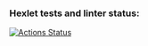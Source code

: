 ### Hexlet tests and linter status:
[![Actions Status](https://github.com/alulsh1/php-project-48/workflows/hexlet-check/badge.svg)](https://github.com/alulsh1/php-project-48/actions)